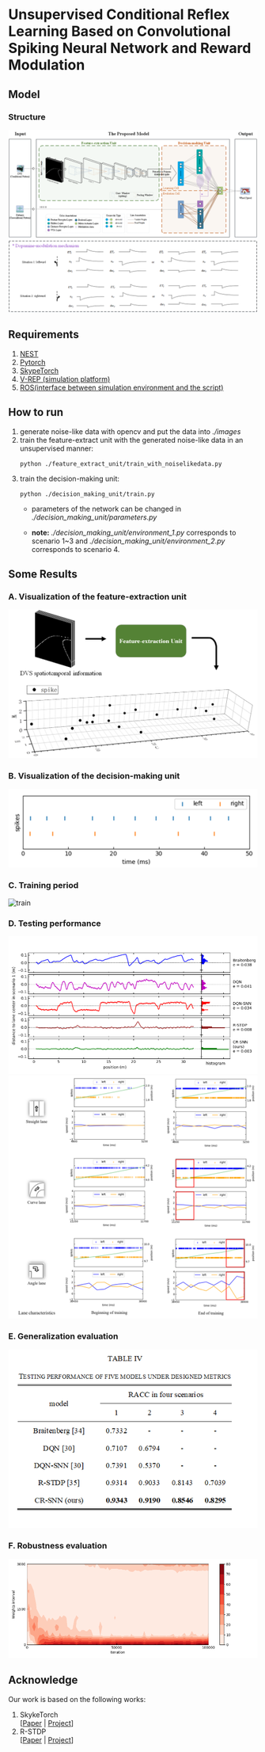 Unsupervised Conditional Reflex Learning Based on Convolutional Spiking Neural Network and Reward Modulation
============
## Model
### Structure
![structure](images/structure.jpg)

## Requirements
1. [NEST](https://www.nest-simulator.org/)
2. [Pytorch](https://pytorch.org/)
3. [SkypeTorch](https://github.com/miladmozafari/SpykeTorch) 
4. [V-REP (simulation platform)](http://www.coppeliarobotics.com/)
5. [ROS(interface between simulation environment and the script)](https://www.ros.org/)

## How to run
1. generate noise-like data with opencv and put the data into *./images*
2. train the feature-extract unit with the generated noise-like data in an unsupervised manner:
    ```angular2html
    python ./feature_extract_unit/train_with_noiselikedata.py
    ```
3. train the decision-making unit:
    ```angular2html
    python ./decision_making_unit/train.py  
    ```
    - parameters of the network can be changed in *./decision_making_unit/parameters.py*
    
    - **note:** *./decision_making_unit/environment_1.py* corresponds to scenario 1~3 and *./decision_making_unit/environment_2.py* corresponds to 
    scenario 4.



## Some Results
### A. Visualization of the feature-extraction unit
![visualization1](images/visualization1.jpg)
### B. Visualization of the decision-making unit
![visualiztion2](images/visualization2.jpg)
### C. Training period
![train](images/training_period.jpg)
### D. Testing performance
![test_comparison](images/testing_comparison.jpg)
![test_visualiztion](images/testing_visualiztion.jpg)
### E. Generalization evaluation
![generaliztion](images/generalization_evaluation.jpg)
### F. Robustness evaluation
![robustness](images/robustness.jpg)

## Acknowledge
Our work is based on the following works:
1. SkykeTorch  
    [[Paper](https://www.frontiersin.org/articles/10.3389/fnins.2019.00625/full) 
    | 
    [Project](https://github.com/miladmozafari/SpykeTorch)]
2. R-STDP  
    [[Paper](https://ieeexplore.ieee.org/document/8460482/)
    | 
    [Project](https://github.com/clamesc/Training-Neural-Networks-for-Event-Based-End-to-End-Robot-Control)]